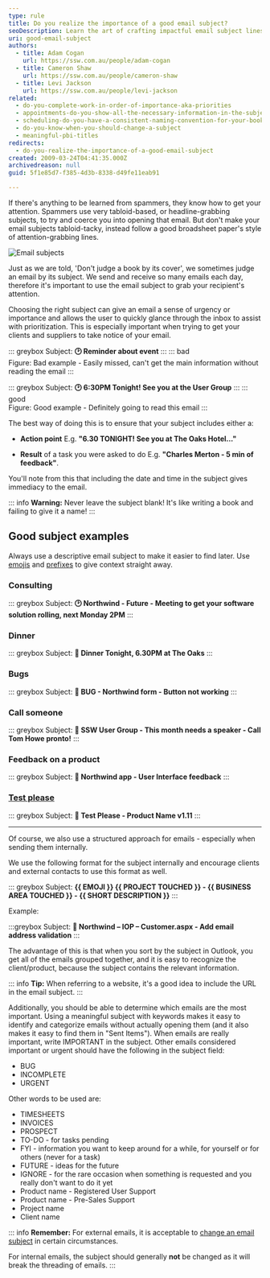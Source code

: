 ```yaml
---
type: rule
title: Do you realize the importance of a good email subject?
seoDescription: Learn the art of crafting impactful email subject lines to boost open rates, prioritize messages, and capture attention. This guide provides practical examples for writing clear, concise, and searchable subjects
uri: good-email-subject
authors:
  - title: Adam Cogan
    url: https://ssw.com.au/people/adam-cogan
  - title: Cameron Shaw
    url: https://ssw.com.au/people/cameron-shaw
  - title: Levi Jackson
    url: https://ssw.com.au/people/levi-jackson    
related:
  - do-you-complete-work-in-order-of-importance-aka-priorities
  - appointments-do-you-show-all-the-necessary-information-in-the-subject
  - scheduling-do-you-have-a-consistent-naming-convention-for-your-bookings
  - do-you-know-when-you-should-change-a-subject
  - meaningful-pbi-titles
redirects: 
  - do-you-realize-the-importance-of-a-good-email-subject
created: 2009-03-24T04:41:35.000Z
archivedreason: null
guid: 5f1e85d7-f385-4d3b-8338-d49fe11eab91

---
```


If there's anything to be learned from spammers, they know how to get your attention. Spammers use very tabloid-based, or headline-grabbing subjects, to try and coerce you into opening that email. But don't make your email subjects tabloid-tacky, instead follow a good broadsheet paper's style of attention-grabbing lines.

<!--endintro-->

![Email subjects](https://github.com/user-attachments/assets/9b67be39-50ee-4563-ab4f-0e273613788c)

Just as we are told, 'Don't judge a book by its cover', we sometimes judge an email by its subject.
We send and receive so many emails each day, therefore it's important to use the email subject to grab your recipient's attention.

Choosing the right subject can give an email a sense of urgency or importance and allows the user to quickly glance through the inbox to assist with prioritization.
This is especially important when trying to get your clients and suppliers to take notice of your email.

::: greybox
Subject: **🕑 Reminder about event**
:::
::: bad  
Figure: Bad example - Easily missed, can't get the main information without reading the email
:::

::: greybox
Subject: **🕑 6:30PM Tonight! See you at the User Group**
:::
::: good  
Figure: Good example - Definitely going to read this email
:::

The best way of doing this is to ensure that your subject includes either a:

* **Action point**
  E.g. **"6.30 TONIGHT! See you at The Oaks Hotel..."**

* **Result** of a task you were asked to do
  E.g. **"Charles Merton - 5 min of feedback"**.
  
You'll note from this that including the date and time in the subject gives immediacy to the email.

::: info
**Warning:** Never leave the subject blank! It's like writing a book and failing to give it a name!
:::

## Good subject examples

Always use a descriptive email subject to make it easier to find later. Use [emojis](/use-emojis) and [prefixes](/prefixes) to give context straight away.

### Consulting

::: greybox
Subject: **🕑 Northwind - Future - Meeting to get your software solution rolling, next Monday 2PM**
:::

### Dinner

::: greybox
Subject: **🍴 Dinner Tonight, 6.30PM at The Oaks**
:::

### Bugs

::: greybox
Subject: **🐛 BUG - Northwind form - Button not working**
:::

### Call someone

::: greybox
Subject: **📱 SSW User Group - This month needs a speaker - Call Tom Howe pronto!**
:::

### Feedback on a product

::: greybox
Subject: **🎨 Northwind app - User Interface feedback**
:::

### [Test please](/request-a-test-please)

::: greybox
Subject: **🧪 Test Please - Product Name v1.11**
:::
  
---

Of course, we also use a structured approach for emails - especially when sending them internally.

We use the following format for the subject internally and encourage clients and external contacts to use this format as well.

::: greybox
Subject: **{{ EMOJI }} {{ PROJECT TOUCHED }} - {{ BUSINESS AREA TOUCHED }} - {{ SHORT DESCRIPTION }}**
:::

Example:

:::greybox
Subject: **📧 Northwind – IOP – Customer.aspx - Add email address validation**
:::

The advantage of this is that when you sort by the subject in Outlook, you get all of the emails grouped together, and it is easy to recognize the client/product, because the subject contains the relevant information.

::: info
**Tip:** When referring to a website, it's a good idea to include the URL in the email subject.
:::

Additionally, you should be able to determine which emails are the most important. Using a meaningful subject with keywords makes it easy to identify and categorize emails without actually opening them (and it also makes it easy to find them in "Sent Items"). When emails are really important, write IMPORTANT in the subject. Other emails considered important or urgent should have the following in the subject field:

* BUG
* INCOMPLETE
* URGENT

Other words to be used are:

* TIMESHEETS
* INVOICES
* PROSPECT
* TO-DO - for tasks pending
* FYI - information you want to keep around for a while, for yourself or for others (never for a task)
* FUTURE - ideas for the future
* IGNORE - for the rare occasion when something is requested and you really don't want to do it yet
* Product name - Registered User Support
* Product name - Pre-Sales Support
* Project name
* Client name

::: info
**Remember:** For external emails, it is acceptable to [change an email subject](/do-you-know-when-you-should-change-a-subject) in certain circumstances.

For internal emails, the subject should generally **not** be changed as it will break the threading of emails.
:::
